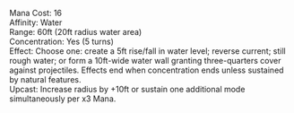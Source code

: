 Mana Cost: 16  
Affinity: Water  
Range: 60ft (20ft radius water area)  
Concentration: Yes (5 turns)  
Effect: Choose one: create a 5ft rise/fall in water level; reverse current; still rough water; or form a 10ft-wide water wall granting three-quarters cover against projectiles. Effects end when concentration ends unless sustained by natural features.  
Upcast: Increase radius by +10ft or sustain one additional mode simultaneously per x3 Mana.